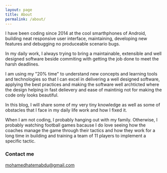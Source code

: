 ```yaml
---
layout: page
title: About
permalink: /about/
---
```




I have been coding since 2014 at the cool smarthphones of Android, building neat responsive user interface, maintaining, developing new features and debugging no produceable scenario bugs.

In my daily work, I always trying to bring a maintainable, extensible and well designed software beside commiting with getting the job done to meet the harsh deadlines.


I am using my "20% time" to understand new concepts and learning tools and technologies so that I can excel in delivering a well designed software, applying the best practices and making the software well archticted where the design helping in fast delievery and ease of maintinig not for making the code only looks beautiful.


In this blog, I will share some of my very tiny knowledge as well as some of obstacles that I face in my daily life work and how I fixed it. 

When I am not coding, I probably hanging out with my family. Otherwise, I probably watching football games bacause I do love seeing how the coaches manage the game through their tactics and how they work for a long time in building and training a team of 11 players to implement a specific tactic.
 

### Contact me 

[mohamedhatemabdu@gmail.com](mohamedhatemabdu@gmail.com)